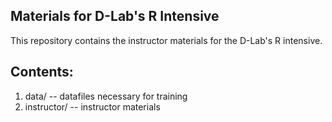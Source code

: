 Materials for D-Lab's R Intensive
---

This repository contains the instructor materials for the D-Lab's R intensive.

## Contents:

1. data/ -- datafiles necessary for training
2. instructor/ -- instructor materials


